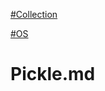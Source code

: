 [#Collection](https://github.com/NaraDoSeong/Pythons/blob/main/Collection/Collection.md)

[#OS](https://github.com/NaraDoSeong/Pythons/blob/main/Os/Os.md)
# Pickle.md 
